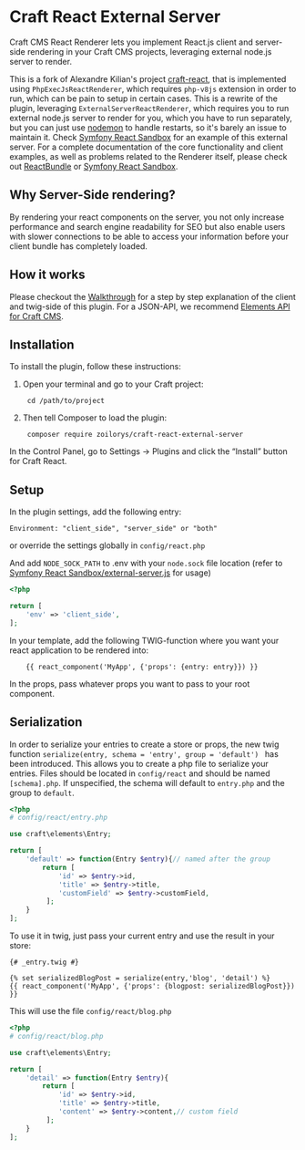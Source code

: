 # Craft React External Server

Craft CMS React Renderer lets you implement React.js client and server-side rendering in your Craft CMS projects, leveraging external node.js server to render.

This is a fork of Alexandre Kilian's project [craft-react](https://github.com/AlexandreKilian/craft-react), that is implemented using `PhpExecJsReactRenderer`, which requires `php-v8js` extension in order to run, which can be pain to setup in certain cases.
This is a rewrite of the plugin, leveraging `ExternalServerReactRenderer`, which requires you to run external node.js server to render for you, which you have to run separately, but you can just use [nodemon](https://github.com/remy/nodemon) to handle restarts, so it's barely an issue to maintain it.
Check [Symfony React Sandbox](https://github.com/Limenius/symfony-react-sandbox) for an example of this external server.
For a complete documentation of the core functionality and client examples, as well as problems related to the Renderer itself, please check out [ReactBundle](https://github.com/Limenius/ReactRenderer) or [Symfony React Sandbox](https://github.com/Limenius/symfony-react-sandbox).

## Why Server-Side rendering?
By rendering your react components on the server, you not only increase performance and search engine readability for SEO but also enable users with slower connections to be able to access your information before your client bundle has completely loaded.

## How it works
Please checkout the [Walkthrough](https://github.com/Limenius/symfony-react-sandbox#walkthrough) for a step by step explanation of the client and twig-side of this plugin. For a JSON-API, we recommend [Elements API for Craft CMS](https://github.com/craftcms/element-api).

## Installation

To install the plugin, follow these instructions:
1. Open your terminal and go to your Craft project:

        cd /path/to/project

2. Then tell Composer to load the plugin: 

        composer require zoilorys/craft-react-external-server
        
In the Control Panel, go to Settings → Plugins and click the “Install” button for Craft React.

## Setup

In the plugin settings, add the following entry:

`Environment: "client_side", "server_side" or "both"`

or override the settings globally in `config/react.php`

And add `NODE_SOCK_PATH` to .env with your `node.sock` file location (refer to [Symfony React Sandbox/external-server.js](https://github.com/Limenius/symfony-react-sandbox/blob/master/external-server.js#L6) for usage)


```php
<?php

return [
    'env' => 'client_side',
];

```


In your template, add the following TWIG-function where you want your react application to be rendered into:
```twig
    {{ react_component('MyApp', {'props': {entry: entry}}) }}
```

In the props, pass whatever props you want to pass to your root component.


## Serialization

In order to serialize your entries to create a store or props, the new twig function `serialize(entry, schema = 'entry', group = 'default') ` has been introduced. This allows you to create a php file to serialize your entries. Files should be located in `config/react` and should be named `[schema].php`.
If unspecified, the schema will default to `entry.php` and the group to `default`.

```php entry.php
<?php
# config/react/entry.php

use craft\elements\Entry;

return [
    'default' => function(Entry $entry){// named after the group
        return [
            'id' => $entry->id,
            'title' => $entry->title,
            'customField' => $entry->customField,
         ];
    }
];
```

To use it in twig, just pass your current entry and use the result in your store:

```twig 
{# _entry.twig #}

{% set serializedBlogPost = serialize(entry,'blog', 'detail') %}
{{ react_component('MyApp', {'props': {blogpost: serializedBlogPost}}) }}
```

This will use the file `config/react/blog.php`

```php
<?php
# config/react/blog.php

use craft\elements\Entry;

return [
    'detail' => function(Entry $entry){
        return [
            'id' => $entry->id,
            'title' => $entry->title,
            'content' => $entry->content,// custom field
         ];
    }
];

```
